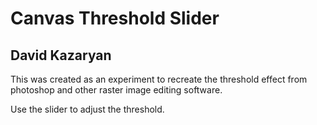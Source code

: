 # Canvas Threshold Slider

## David Kazaryan

This was created as an experiment to recreate the threshold effect from photoshop and other raster image editing software.

Use the slider to adjust the threshold.
